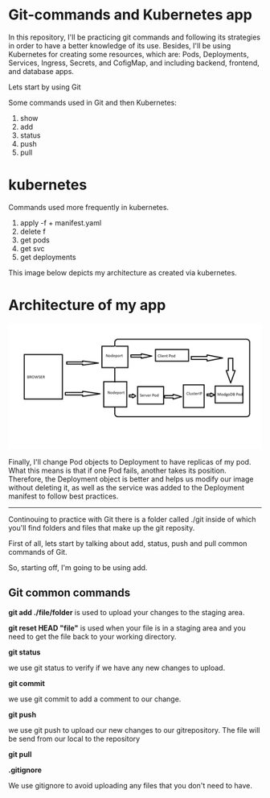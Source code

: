 # Git-commands and Kubernetes app
In this repository, I'll be practicing git commands and following its strategies in order to have a better knowledge of its use. Besides, I'll be using Kubernetes for creating some resources, which are: Pods, Deployments, Services, Ingress, Secrets, and CofigMap, and including backend, frontend, and database apps.

Lets start by using Git

Some commands used in Git and then Kubernetes:
1. show
2. add
3. status 
4. push
5. pull 


# kubernetes

Commands used more frequently in kubernetes.
1. apply -f + manifest.yaml
2. delete f 
3. get pods
4. get svc
5. get deployments 

This image below depicts my architecture as created via kubernetes.
# Architecture of my app
![alt text](architecture.png)

Finally, I'll change Pod objects to Deployment to have replicas of my pod. What this means is that if one Pod fails, another takes its position. Therefore, the Deployment object is better and helps us modify our image without deleting it, as well as the service was added to the Deployment manifest to follow best practices.

---

Continouing to practice with Git there is a folder called ./git inside of which you'll find folders and files that make up the git reposity.

First of all, lets start by talking about add, status, push and pull common commands of Git.

So, starting off, I'm going to be using add. 


## Git common commands
**git add ./file/folder** is used to upload your changes to the staging area.

**git reset HEAD "file"** is used when your file is in a staging area and you need to get the file back to your working directory.

**git status**

we use git status to verify if we have any new changes to upload.

**git commit**

we use git commit to add a comment to our change.


**git push**

we use git push to upload our new changes to our gitrepository. The file will be send from our local to the repository

**git pull**



**.gitignore**

We use gitignore to avoid uploading any files that you don't need to have.